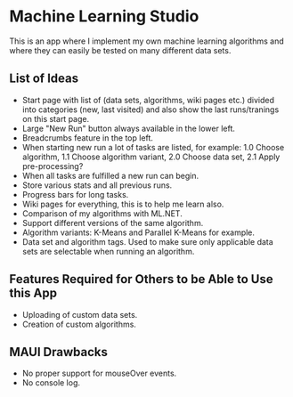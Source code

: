 # Machine Learning Studio
This is an app where I implement my own machine learning algorithms and where they can easily be tested on many different data sets.

## List of Ideas
- Start page with list of (data sets, algorithms, wiki pages etc.) divided into categories (new, last visited) and also show the last runs/tranings on this start page.
- Large "New Run" button always available in the lower left.
- Breadcrumbs feature in the top left.
- When starting new run a lot of tasks are listed, for example: 1.0 Choose algorithm, 1.1 Choose algorithm variant, 2.0 Choose data set, 2.1 Apply pre-processing? 
- When all tasks are fulfilled a new run can begin.
- Store various stats and all previous runs.
- Progress bars for long tasks.
- Wiki pages for everything, this is to help me learn also.
- Comparison of my algorithms with ML.NET.
- Support different versions of the same algorithm.
- Algorithm variants: K-Means and Parallel K-Means for example.
- Data set and algorithm tags. Used to make sure only applicable data sets are selectable when running an algorithm.

## Features Required for Others to be Able to Use this App
- Uploading of custom data sets.
- Creation of custom algorithms.


## MAUI Drawbacks
- No proper support for mouseOver events.
- No console log.